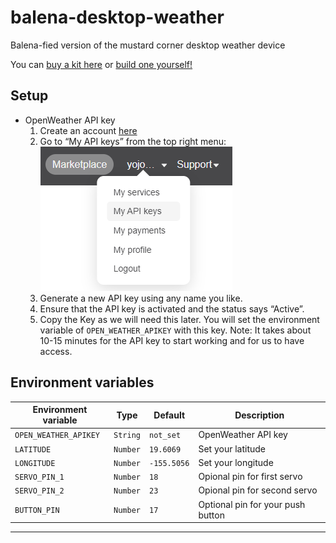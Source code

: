 # balena-desktop-weather
Balena-fied version of the mustard corner desktop weather device

You can [buy a kit here](https://mustardcorner.com/desktop-weather) or [build one yourself!](https://mustardcorner.com/desktop-weather)

## Setup

- OpenWeather API key
    1. Create an account [here](https://home.openweathermap.org/users/sign_up)
    2. Go to “My API keys” from the top right menu:
        ![My API keys image](docs/api-key-screenshot.png)
    3. Generate a new API key using any name you like.
    4. Ensure that the API key is activated and the status says “Active”.
    5. Copy the Key as we will need this later. You will set the environment variable of `OPEN_WEATHER_APIKEY` with this key.
        Note: It takes about 10-15 minutes for the API key to start working and for us to have access.


## Environment variables

| Environment variable | Type | Default | Description |
| --- | --- | --- | --- |
|`OPEN_WEATHER_APIKEY`|`String`|`not_set`|OpenWeather API key|
|`LATITUDE`|`Number`|`19.6069`|Set your latitude|
|`LONGITUDE`|`Number`|`-155.5056`|Set your longitude|
|`SERVO_PIN_1`|`Number`|`18`|Opional pin for first servo|
|`SERVO_PIN_2`|`Number`|`23`|Opional pin for second servo|
|`BUTTON_PIN`|`Number`|`17`|Optional pin for your push button|
---
